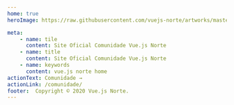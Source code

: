 ```yaml
---
home: true
heroImage: https://raw.githubusercontent.com/vuejs-norte/artworks/master/png/logo-256x256.png

meta:
    - name: tile
      content: Site Oficial Comunidade Vue.js Norte
    - name: title
      content: Site Oficial Comunidade Vue.js Norte
    - name: keywords
      content: vue.js norte home
actionText: Comunidade →
actionLink: /comunidade/
footer:  Copyright © 2020 Vue.js Norte.
---
```


<Apoio />